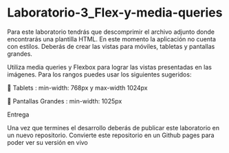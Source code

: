 # Laboratorio-3_Flex-y-media-queries

Para este laboratorio tendrás que descomprimir el archivo adjunto donde encontrarás una plantilla HTML. En este momento la aplicación no cuenta con estilos. Deberás de crear las vistas para móviles, tabletas y pantallas grandes.


Utiliza media queries y Flexbox para lograr las vistas presentadas en las imágenes. Para los rangos puedes usar los siguientes sugeridos: 

	Tablets :  min-width: 768px    y  max-width 1024px

	Pantallas Grandes : min-width: 1025px

Entrega

Una vez que termines el desarrollo deberás de publicar este laboratorio en un nuevo repositorio. Convierte este repositorio en un Github pages para poder ver su versión en vivo
